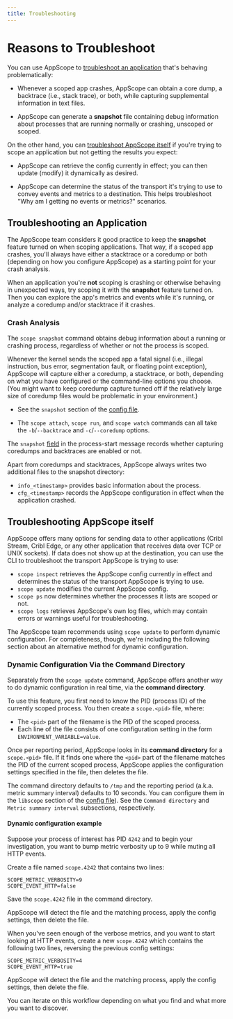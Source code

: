 ```yaml
---
title: Troubleshooting
---
```


<span id="troubleshoot-all"></span>

# Reasons to Troubleshoot

You can use AppScope to [troubleshoot an application](#crash-analysis) that's behaving problematically:

- Whenever a scoped app crashes, AppScope can obtain a core dump, a backtrace (i.e., stack trace), or both, while capturing supplemental information in text files.

- AppScope can generate a **snapshot** file containing debug information about processes that are running normally or crashing, unscoped or scoped.

On the other hand, you can [troubleshoot AppScope itself](#troubleshoot-appscope) if you're trying to scope an application but not getting the results you expect:

- AppScope can retrieve the config currently in effect; you can then update (modify) it dynamically as desired.

- AppScope can determine the status of the transport it's trying to use to convey events and metrics to a destination. This helps troubleshoot "Why am I getting no events or metrics?" scenarios.

<span id="troubleshoot-application"></span>

## Troubleshooting an Application

The AppScope team considers it good practice to keep the **snapshot** feature turned on when scoping applications. That way, if a scoped app crashes, you'll always have either a stacktrace or a coredump or both (depending on how you configure AppScope) as a starting point for your crash analysis.

When an application you're **not** scoping is crashing or otherwise behaving in unexpected ways, try scoping it with the **snapshot** feature turned on. Then you can explore the app's metrics and events while it's running, or analyze a coredump and/or stacktrace if it crashes. 

<span id="crash-analysis"></span>

### Crash Analysis

The `scope snapshot` command obtains debug information about a running or crashing process, regardless of whether or not the process is scoped.

Whenever the kernel sends the scoped app a fatal signal (i.e., illegal instruction, bus error, segmentation fault, or floating point exception), AppScope will capture either a coredump, a stacktrace, or both, depending on what you have configured or the command-line options you choose. (You might want to keep coredump capture turned off if the relatively large size of coredump files would be problematic in your environment.) 

- See the `snapshot` section of the [config file](/docs/config-file).

- The `scope attach`, `scope run`, and `scope watch` commands can all take the `-b`/`--backtrace` and `-c`/`--coredump` options.  

The `snapshot` [field](/docs/schema-reference/#eventstartmsginfoconfigurationcurrentlibscopesnapshot) in the process-start message records whether capturing coredumps and backtraces are enabled or not.

Apart from coredumps and stacktraces, AppScope always writes two additional files to the snapshot directory:
- `info_<timestamp>` provides basic information about the process.
- `cfg_<timestamp>` records the AppScope configuration in effect when the application crashed.

<span id="troubleshoot-appscope"></span>

## Troubleshooting AppScope itself

<!-- TBD talk about AppScope crashing -->

AppScope offers many options for sending data to other applications (Cribl Stream, Cribl Edge, or any other application that receives data over TCP or UNIX sockets). If data does not show up at the destination, you can use the CLI to troubleshoot the transport AppScope is trying to use:

- `scope inspect` retrieves the AppScope config currently in effect and determines the status of the transport AppScope is trying to use.
- `scope update` modifies the current AppScope config.
- `scope ps` now determines whether the processes it lists are scoped or not.
- `scope logs` retrieves AppScope's own log files, which may contain errors or warnings useful for troubleshooting.

The AppScope team recommends using `scope update` to perform dynamic configuration. For completeness, though, we're including the following section about an alternative method for dynamic configuration.

<span id="dynamic-configuration"></span>

### Dynamic Configuration Via the Command Directory

Separately from the `scope update` command, AppScope offers another way to do dynamic configuration in real time, via the **command directory**.

To use this feature, you first need to know the PID (process ID) of the currently scoped process. You then create a `scope.<pid>` file, where:
- The `<pid>` part of the filename is the PID of the scoped process.
- Each line of the file consists of one configuration setting in the form `ENVIRONMENT_VARIABLE=value`.
  
Once per reporting period, AppScope looks in its **command directory** for a `scope.<pid>` file. If it finds one where the `<pid>` part of the filename matches the PID of the current scoped process, AppScope applies the configuration settings specified in the file, then deletes the file.

The command directory defaults to `/tmp` and the reporting period (a.k.a. metric summary interval) defaults to 10 seconds. You can configure them in the `libscope` section of the [config file](/docs/config-file)). See the `Command directory` and `Metric summary interval` subsections, respectively.

#### Dynamic configuration example

Suppose your process of interest has PID `4242` and to begin your investigation, you want to bump metric verbosity up to 9 while muting all HTTP events. 

Create a file named `scope.4242` that contains two lines:

```
SCOPE_METRIC_VERBOSITY=9
SCOPE_EVENT_HTTP=false
```

Save the `scope.4242`  file in the command directory. 

AppScope will detect the file and the matching process, apply the config settings, then delete the file.

When you've seen enough of the verbose metrics, and you want to start looking at HTTP events, create a new `scope.4242` which contains the following two lines, reversing the previous config settings:

```
SCOPE_METRIC_VERBOSITY=4
SCOPE_EVENT_HTTP=true
```

AppScope will detect the file and the matching process, apply the config settings, then delete the file.

You can iterate on this workflow depending on what you find and what more you want to discover.
